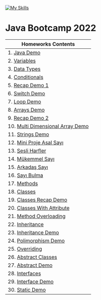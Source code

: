 
[![My Skills](https://skills.thijs.gg/icons?i=java,&theme=light)](https://skills.thijs.gg) 

# Java Bootcamp 2022 

| Homeworks Contents |
| --- |
| 1. [Java Demo](https://github.com/ebubekirdgn/Java-Developer-Training-Camp-2022/tree/main/Homeworks/1%20-%20javademos/src) |
| 2. [Variables](https://github.com/ebubekirdgn/Java-Developer-Training-Camp-2022/tree/main/Homeworks/2%20-%20variables/src) |
| 3. [Data Types](https://github.com/ebubekirdgn/Java-Developer-Training-Camp-2022/tree/main/Homeworks/3%20-%20datatypes/src) |
| 4. [Conditionals](https://github.com/ebubekirdgn/Java-Developer-Training-Camp-2022/tree/main/Homeworks/4%20-%20conditionals/src) |
| 5. [Recap Demo 1](https://github.com/ebubekirdgn/Java-Developer-Training-Camp-2022/tree/main/Homeworks/5%20-%20recapDemo1/src) |
| 6. [Switch Demo](https://github.com/ebubekirdgn/Java-Developer-Training-Camp-2022/tree/main/Homeworks/6%20-%20switchDemo/src)|
| 7. [Loop Demo](https://github.com/ebubekirdgn/Java-Developer-Training-Camp-2022/tree/main/Homeworks/7%20-%20loopDemo/src) |
| 8. [Arrays Demo](https://github.com/ebubekirdgn/Java-Developer-Training-Camp-2022/tree/main/Homeworks/8%20-%20arraysDemo/src) |
| 9. [Recap Demo 2](https://github.com/ebubekirdgn/Java-Developer-Training-Camp-2022/tree/main/Homeworks/9%20-%20reCapDemo2/src) |
| 10. [Multi Dimensional Array Demo](https://github.com/ebubekirdgn/Java-Developer-Training-Camp-2022/tree/main/Homeworks/10%20-%20multiDimensionalArrayDemo/src)|
| 11. [Strings Demo](https://github.com/ebubekirdgn/Java-Developer-Training-Camp-2022/tree/main/Homeworks/11%20-%20stringsDemo/src) |
| 12. [Mini Proje Asal Sayı](https://github.com/ebubekirdgn/Java-Developer-Training-Camp-2022/tree/main/Homeworks/12%20-%20miniProjeAsalSayi/src)  |
| 13. [Sesli Harfler](https://github.com/ebubekirdgn/Java-Developer-Training-Camp-2022/tree/main/Homeworks/13%20-%20sesliHarfler/src)|
| 14. [Mükemmel Sayı](https://github.com/ebubekirdgn/Java-Developer-Training-Camp-2022/tree/main/Homeworks/14%20-%20mukemmelSayi/src)  |
| 15. [Arkadaş Sayı](https://github.com/ebubekirdgn/Java-Developer-Training-Camp-2022/tree/main/Homeworks/15%20-%20arkadasSayilar/src)  |
| 16. [Sayı Bulma](https://github.com/ebubekirdgn/Java-Developer-Training-Camp-2022/tree/main/Homeworks/16%20-%20sayiBulma/src)  |
| 17. [Methods](https://github.com/ebubekirdgn/Java-Developer-Training-Camp-2022/tree/main/Homeworks/17%20-%20methods/src)|
| 18. [Classes](https://github.com/ebubekirdgn/Java-Developer-Training-Camp-2022/tree/main/Homeworks/18%20-%20classes/src)|
| 19. [Classes Recap Demo](https://github.com/ebubekirdgn/Java-Developer-Training-Camp-2022/tree/main/Homeworks/19%20-%20reCapDemo_Classes/reCapDemo_Classes/src)|
| 20. [Classes With Attribute](https://github.com/ebubekirdgn/Java-Developer-Training-Camp-2022/tree/main/Homeworks/20%20-%20classesWithAttribute/classesWithAttribute/src)|
| 21. [Method Overloading](https://github.com/ebubekirdgn/Java-Developer-Training-Camp-2022/tree/main/Homeworks/21%20-%20methodOverloading/methodOverloading/src)  |
| 22. [Inheritance](https://github.com/ebubekirdgn/Java-Developer-Training-Camp-2022/tree/main/Homeworks/22%20-%20inheritance/inheritance)  |
| 23. [Inheritance Demo](https://github.com/ebubekirdgn/Java-Developer-Training-Camp-2022/tree/main/Homeworks/23%20-%20inheritanceDemo/inheritanceDemo)  |
| 24. [Polimorphism Demo](https://github.com/ebubekirdgn/Java-Developer-Training-Camp-2022/tree/main/Homeworks/24%20-%20polimorphismDemo/polimorphismDemo)  |
| 25. [Overriding](https://github.com/ebubekirdgn/Java-Developer-Training-Camp-2022/tree/main/Homeworks/25%20-%20Overriding/overriding)  |
| 26. [Abstract Classes](https://github.com/ebubekirdgn/Java-Developer-Training-Camp-2022/tree/main/Homeworks/26%20-%20abstractClasses/abstractClasses)  |
| 27. [Abstract Demo](https://github.com/ebubekirdgn/Java-Developer-Training-Camp-2022/tree/main/Homeworks/27%20-%20abstractDemo/abstractDemo)  |
| 28. [Interfaces](https://github.com/ebubekirdgn/Java-Developer-Training-Camp-2022/tree/main/Homeworks/28%20-%20interfaces/interfaces)  |
| 29. [Interface Demo](https://github.com/ebubekirdgn/Java-Developer-Training-Camp-2022/tree/main/Homeworks/29%20-%20interfaceDemo/interfaceDemo/src)  |
| 30. [Static Demo](https://github.com/ebubekirdgn/Java-Developer-Training-Camp-2022/tree/main/Homeworks/30%20-%20staticDemo/staticDemo/src)  |
